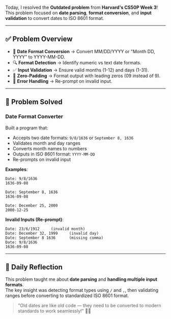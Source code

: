 Today, I resolved the **Outdated problem** from **Harvard's CS50P Week 3**!  
This problem focused on **date parsing**, **format conversion**, and **input validation** to convert dates to ISO 8601 format.  

---

## ✅ Problem Overview  

- 📅 **Date Format Conversion** → Convert MM/DD/YYYY or "Month DD, YYYY" to YYYY-MM-DD.  
- 🔍 **Format Detection** → Identify numeric vs text date formats.  
- ✅ **Input Validation** → Ensure valid months (1-12) and days (1-31).  
- 🔢 **Zero-Padding** → Format output with leading zeros (09 instead of 9).  
- 🔄 **Error Handling** → Re-prompt on invalid input.  

---

## 🎯 Problem Solved

### Date Format Converter
Built a program that:
- Accepts two date formats: `9/8/1636` or `September 8, 1636`
- Validates month and day ranges
- Converts month names to numbers
- Outputs in ISO 8601 format: `YYYY-MM-DD`
- Re-prompts on invalid input

**Examples**:
```
Date: 9/8/1636
1636-09-08

Date: September 8, 1636
1636-09-08

Date: December 25, 2000
2000-12-25
```

**Invalid Inputs (Re-prompt)**:
```
Date: 23/6/1912     (invalid month)
Date: December 32, 1999     (invalid day)
Date: September 8 1636      (missing comma)
Date: 9/8/1636
1636-09-08
```

---

## 💭 Daily Reflection  

This problem taught me about **date parsing** and **handling multiple input formats**.  
The key insight was detecting format types using `/` and `,`, then validating ranges before converting to standardized ISO 8601 format.  

> "Old dates are like old code — they need to be converted to modern standards to work seamlessly!" 📅✨